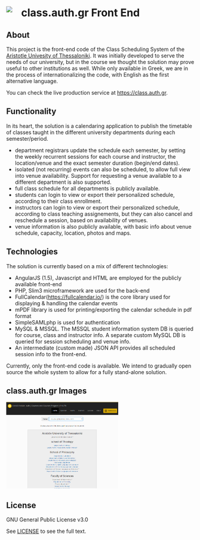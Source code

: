# class.auth.gr Front End<img src="https://user-images.githubusercontent.com/6997990/33650415-90e07842-da6a-11e7-9f42-f8da1fd90f71.png" align="left" width="40">

## About
This project is the front-end code of the Class Scheduling System of the [Aristotle Univesity of Thessaloniki](https://www.auth.gr/). It was initially developed to serve the needs of our university, but in the course we thought the solution may prove useful to other institutions as well. While only available in Greek, we are in the process of internationalizing the code, with English as the first alternative language.

You can check the live production service at https://class.auth.gr.

## Functionality
In its heart, the solution is a calendaring application to publish the timetable of classes taught in the different university departments during each semester/period. 

* department registrars update the schedule each semester, by setting the weekly recurrent sessions for each course and instructor, the location/venue and the exact semester duration (begin/end dates).
* isolated (not recurring) events can also be scheduled, to allow full view into venue availability. Support for requesting a venue available to a different department is also supported.
* full class schedule for all departments is publicly available.
* students can login to view or export their personalized schedule, according to their class enrollment.
* instructors can login to view or export their personalized schedule, according to class teaching assignements, but they can also cancel and reschedule a session, based on availability of venues.
* venue information is also publicly available, with basic info about venue schedule, capacity, location, photos and maps.

## Technologies
The solution is currently based on a mix of different technologies:
 - AngularJS (1.5), Javascript and HTML are employed for the publicly available front-end
 - PHP, Slim3 microframework are used for the back-end
 - FullCalendar(https://fullcalendar.io/) is the core library used for displaying & handling the calendar events
 - mPDF library is used for printing/exporting the calendar schedule in pdf format
 - SimpleSAMLphp is used for authentication
 - MySQL & MSSQL. The MSSQL student information system DB is queried for course, class and instructor info. A separate custom MySQL DB is queried for session scheduling and venue info. 
 - An intermediate (custom made) JSON API provides all scheduled session info to the front-end.

Currently, only the front-end code is available. We intend to gradually open source the whole system to allow for a fully stand-alone solution.

## class.auth.gr Images
<img width="300" alt="class home screen" src="/screenshots/homeScreen.png"/>


## License
GNU General Public License v3.0

See <a href ="https://github.com/auth-it-center/class.auth.gr-front-end/blob/master/LICENSE">LICENSE</a> to see the full text.


